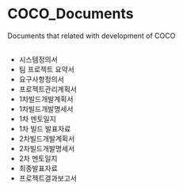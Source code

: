 # COCO_Documents
Documents that related with development of COCO

##
- 시스템정의서
- 팀 프로젝트 요약서
- 요구사항정의서
- 프로젝트관리계획서
- 1차빌드개발계획서
- 1차빌드개발명세서
- 1차 멘토일지
- 1차 빌드 발표자료
- 2차빌드개발계획서
- 2차빌드개발명세서
- 2차 멘토일지 
- 최종발표자료
- 프로젝트결과보고서
